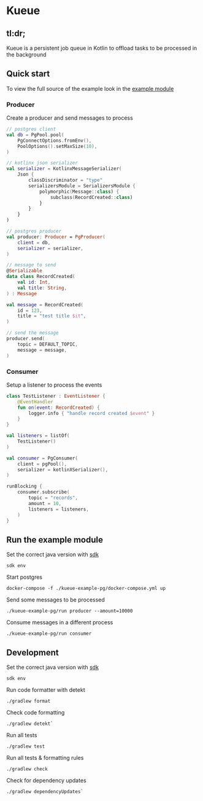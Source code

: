 # Kueue

## tl:dr;
Kueue is a persistent job queue in Kotlin to offload tasks to be processed in the background

## Quick start

To view the full source of the example look in the [example module](/kueue-example-pg/src/main/kotlin/eu/kueue/example)

### Producer

Create a producer and send messages to process

```kotlin
// postgres client
val db = PgPool.pool(
    PgConnectOptions.fromEnv(),
    PoolOptions().setMaxSize(10),
)

// kotlinx json serializer
val serializer = KotlinxMessageSerializer(
    Json {
        classDiscriminator = "type"
        serializersModule = SerializersModule {
            polymorphic(Message::class) {
                subclass(RecordCreated::class)
            }
        }
    }
)

// postgres producer
val producer: Producer = PgProducer(
    client = db,
    serializer = serializer,
)

// message to send
@Serializable
data class RecordCreated(
    val id: Int,
    val title: String,
) : Message

val message = RecordCreated(
    id = 123,
    title = "test title $it",
)

// send the message
producer.send(
    topic = DEFAULT_TOPIC,
    message = message,
)
```

### Consumer

Setup a listener to process the events

```kotlin
class TestListener : EventListener {
    @EventHandler
    fun on(event: RecordCreated) {
        logger.info { "handle record created $event" }
    }
}

val listeners = listOf(
    TestListener()
)

val consumer = PgConsumer(
    client = pgPool(),
    serializer = kotlinXSerializer(),
)

runBlocking {
    consumer.subscribe(
        topic = "records",
        amount = 10,
        listeners = listeners,
    )
}
```

## Run the example module

Set the correct java version with [sdk](https://sdkman.io/)

```shell
sdk env
```

Start postgres

```shell
docker-compose -f ./kueue-example-pg/docker-compose.yml up
```

Send some messages to be processed

```shell
./kueue-example-pg/run producer --amount=10000
```

Consume messages in a different process

```shell
./kueue-example-pg/run consumer
```

## Development

Set the correct java version with [sdk](https://sdkman.io/)

```shell
sdk env
```

Run code formatter with detekt

```shell
./gradlew format
```

Check code formatting

```shell
./gradlew detekt`
```

Run all tests

```shell
./gradlew test
```

Run all tests & formatting rules

```shell
./gradlew check
```

Check for dependency updates

```shell
./gradlew dependencyUpdates`
```
